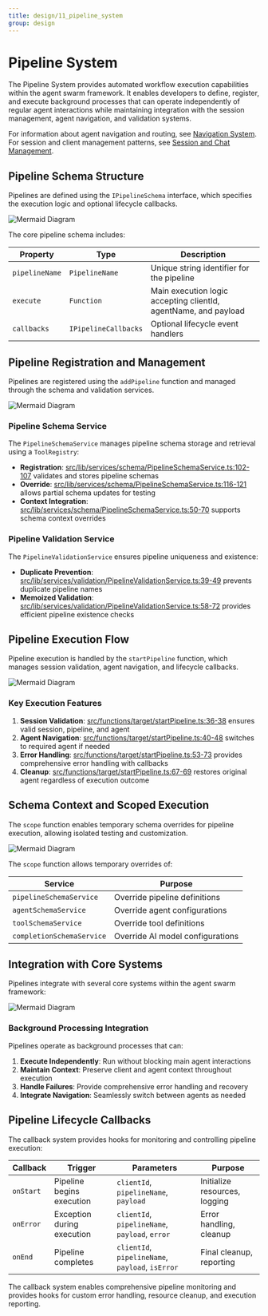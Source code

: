 ```yaml
---
title: design/11_pipeline_system
group: design
---
```


# Pipeline System

The Pipeline System provides automated workflow execution capabilities within the agent swarm framework. It enables developers to define, register, and execute background processes that can operate independently of regular agent interactions while maintaining integration with the session management, agent navigation, and validation systems.

For information about agent navigation and routing, see [Navigation System](#2.7). For session and client management patterns, see [Session and Chat Management](#2.3).

## Pipeline Schema Structure

Pipelines are defined using the `IPipelineSchema` interface, which specifies the execution logic and optional lifecycle callbacks.

![Mermaid Diagram](./diagrams\11_Pipeline_System_0.svg)

The core pipeline schema includes:

| Property | Type | Description |
|----------|------|-------------|
| `pipelineName` | `PipelineName` | Unique string identifier for the pipeline |
| `execute` | `Function` | Main execution logic accepting clientId, agentName, and payload |
| `callbacks` | `IPipelineCallbacks` | Optional lifecycle event handlers |

## Pipeline Registration and Management

Pipelines are registered using the `addPipeline` function and managed through the schema and validation services.

![Mermaid Diagram](./diagrams\11_Pipeline_System_1.svg)

### Pipeline Schema Service

The `PipelineSchemaService` manages pipeline schema storage and retrieval using a `ToolRegistry`:

- **Registration**: [src/lib/services/schema/PipelineSchemaService.ts:102-107]() validates and stores pipeline schemas
- **Override**: [src/lib/services/schema/PipelineSchemaService.ts:116-121]() allows partial schema updates for testing
- **Context Integration**: [src/lib/services/schema/PipelineSchemaService.ts:50-70]() supports schema context overrides

### Pipeline Validation Service

The `PipelineValidationService` ensures pipeline uniqueness and existence:

- **Duplicate Prevention**: [src/lib/services/validation/PipelineValidationService.ts:39-49]() prevents duplicate pipeline names
- **Memoized Validation**: [src/lib/services/validation/PipelineValidationService.ts:58-72]() provides efficient pipeline existence checks

## Pipeline Execution Flow

Pipeline execution is handled by the `startPipeline` function, which manages session validation, agent navigation, and lifecycle callbacks.

![Mermaid Diagram](./diagrams\11_Pipeline_System_2.svg)

### Key Execution Features

1. **Session Validation**: [src/functions/target/startPipeline.ts:36-38]() ensures valid session, pipeline, and agent
2. **Agent Navigation**: [src/functions/target/startPipeline.ts:40-48]() switches to required agent if needed
3. **Error Handling**: [src/functions/target/startPipeline.ts:53-73]() provides comprehensive error handling with callbacks
4. **Cleanup**: [src/functions/target/startPipeline.ts:67-69]() restores original agent regardless of execution outcome

## Schema Context and Scoped Execution

The `scope` function enables temporary schema overrides for pipeline execution, allowing isolated testing and customization.

![Mermaid Diagram](./diagrams\11_Pipeline_System_3.svg)

The `scope` function allows temporary overrides of:

| Service | Purpose |
|---------|---------|
| `pipelineSchemaService` | Override pipeline definitions |
| `agentSchemaService` | Override agent configurations |
| `toolSchemaService` | Override tool definitions |
| `completionSchemaService` | Override AI model configurations |

## Integration with Core Systems

Pipelines integrate with several core systems within the agent swarm framework:

![Mermaid Diagram](./diagrams\11_Pipeline_System_4.svg)

### Background Processing Integration

Pipelines operate as background processes that can:

1. **Execute Independently**: Run without blocking main agent interactions
2. **Maintain Context**: Preserve client and agent context throughout execution
3. **Handle Failures**: Provide comprehensive error handling and recovery
4. **Integrate Navigation**: Seamlessly switch between agents as needed

## Pipeline Lifecycle Callbacks

The callback system provides hooks for monitoring and controlling pipeline execution:

| Callback | Trigger | Parameters | Purpose |
|----------|---------|------------|---------|
| `onStart` | Pipeline begins execution | `clientId`, `pipelineName`, `payload` | Initialize resources, logging |
| `onError` | Exception during execution | `clientId`, `pipelineName`, `payload`, `error` | Error handling, cleanup |
| `onEnd` | Pipeline completes | `clientId`, `pipelineName`, `payload`, `isError` | Final cleanup, reporting |

The callback system enables comprehensive pipeline monitoring and provides hooks for custom error handling, resource cleanup, and execution reporting.
